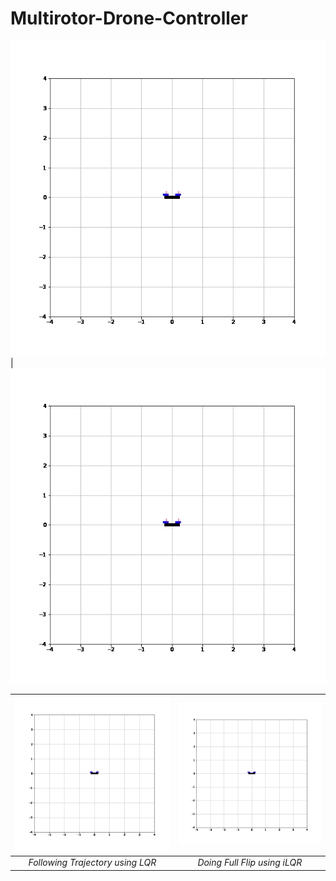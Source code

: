 # Multirotor-Drone-Controller
![](https://github.com/venkataPalacherla/Quadroto-Control-with-LQR-iLQR/blob/main/Assets/animation.gif)|![](https://github.com/venkataPalacherla/Quadroto-Control-with-LQR-iLQR/blob/main/Assets/animation.gif)
<!-- <p align = 'center'>
<img src = "assets/animation.gif">

</p>   -->

![Alt text](assets/animation.gif)|![Alt text](assets/animation.gif)
 :--:|:--:
  *Following Trajectory using LQR* |*Doing Full Flip using iLQR*
